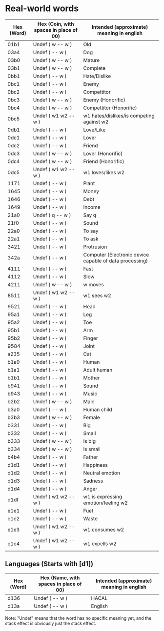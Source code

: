 # Real-world words

Hex (Word) | Hex (Coin, with spaces in place of 00)  | Intended (approximate) meaning in english
---------- | --------------------------------------- | --------------------------------------------------------------------
01b1       | Undef ( w -- w )                        | Old
03a4       | Undef ( -- w )                          | Dog
03b0       | Undef ( w -- w )                        | Mature
03b1       | Undef ( w -- w )                        | Complete
0bb1       | Undef ( -- w )                          | Hate/Dislike
0bc1       | Undef ( -- w )                          | Enemy
0bc2       | Undef ( -- w )                          | Compettitor
0bc3       | Undef ( w -- w )                        | Enemy (Honorific)
0bc4       | Undef ( w -- w )                        | Compettitor (Honorific)
0bc5       | Undef ( w1 w2 -- w )                    | w1 hates/dislikes/is competing against w2
0db1       | Undef ( -- w )                          | Love/Like
0dc1       | Undef ( -- w )                          | Lover
0dc2       | Undef ( -- w )                          | Friend
0dc3       | Undef ( w -- w )                        | Lover (Honorific)
0dc4       | Undef ( w -- w )                        | Friend (Honorific)
0dc5       | Undef ( w1 w2 -- w )                    | w1 loves/likes w2
1171       | Undef ( -- w )                          | Plant
1645       | Undef ( -- w )                          | Money
1646       | Undef ( -- w )                          | Debt
1649       | Undef ( -- w )                          | Income
21a0       | Undef ( q -- w )                        | Say q
21f0       | Undef ( -- w )                          | Sound
22a0       | Undef ( -- w )                          | To say
22a1       | Undef ( -- w )                          | To ask
3421       | Undef ( -- w )                          | Protrusion
342a       | Undef ( -- w )                          | Computer (Electronic device capable of data processing)
4111       | Undef ( -- w )                          | Fast
4112       | Undef ( -- w )                          | Slow
4211       | Undef ( w -- w )                        | w moves
8511       | Undef ( w1 w2 -- w )                    | w1 sees w2
9521       | Undef ( -- w )                          | Head
95a1       | Undef ( -- w )                          | Leg
95a2       | Undef ( -- w )                          | Toe
95b1       | Undef ( -- w )                          | Arm
95b2       | Undef ( -- w )                          | Finger
9584       | Undef ( -- w )                          | Joint
a235       | Undef ( -- w )                          | Cat
b1a0       | Undef ( -- w )                          | Human
b1a1       | Undef ( -- w )                          | Adult human
b1b1       | Undef ( -- w )                          | Mother
b941       | Undef ( -- w )                          | Sound
b943       | Undef ( -- w )                          | Music
b2b2       | Undef ( w -- w )                        | Male
b3a0       | Undef ( -- w )                          | Human child
b3b3       | Undef ( w -- w )                        | Female
b331       | Undef ( -- w )                          | Big
b332       | Undef ( -- w )                          | Small
b333       | Undef ( w -- w )                        | Is big
b334       | Undef ( w -- w )                        | Is small
b4b4       | Undef ( -- w )                          | Father
d1d1       | Undef ( -- w )                          | Happiness
d1d2       | Undef ( -- w )                          | Neutral emotion
d1d3       | Undef ( -- w )                          | Sadness
d1d4       | Undef ( -- w )                          | Anger
d1df       | Undef ( w1 w2 -- w )                    | w1 is expressing emotion/feeling w2
e1e1       | Undef ( -- w )                          | Fuel
e1e2       | Undef ( -- w )                          | Waste
e1e3       | Undef ( w1 w2 -- w )                    | w1 consumes w2
e1e4       | Undef ( w1 w2 -- w )                    | w1 expells w2

## Languages (Starts with [d1])

Hex (Word) | Hex (Name, with spaces in place of 00)  | Intended (approximate) meaning in english
---------- | --------------------------------------- | --------------------------------------------------------------------
d136       | Undef ( -- w )                          | HACAL
d13a       | Undef ( -- w )                          | English

Note: "Undef" means that the word has no specific meaning yet, and the stack effect is obviously just the stack effect.
